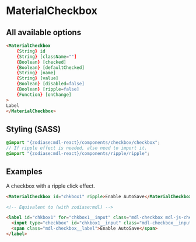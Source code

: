 MaterialCheckbox
================

All available options
---------------------
```HTML
<MaterialCheckbox
    {String} id
    {String} [className=""]
    {Boolean} [checked]
    {Boolean} [defaultChecked]
    {String} [name]
    {String} [value]
    {Boolean} [disabled=false]
    {Boolean} [ripple=false]
    {Function} [onChange]
>
Label
</MaterialCheckbox>
```

Styling (SASS)
--------------
```SCSS
@import "{zodiase:mdl-react}/components/checkbox/checkbox";
// If ripple effect is needed, also need to import it.
@import "{zodiase:mdl-react}/components/ripple/ripple";
```

Examples
--------
A checkbox with a ripple click effect.
```HTML
<MaterialCheckbox id="chkbox1" ripple>Enable AutoSave</MaterialCheckbox>

<!-- Equivalent to (with zodiase:mdl) -->

<label id="chkbox1" for="chkbox1__input" class="mdl-checkbox mdl-js-checkbox mdl-js-ripple-effect">
  <input type="checkbox" id="chkbox1__input" class="mdl-checkbox__input">
  <span class="mdl-checkbox__label">Enable AutoSave</span>
</label>
```
